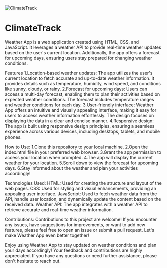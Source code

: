 ![ClimateTrack](https://github.com/pranotidhangar/ClimateTrack/assets/131478879/938a8f59-19f7-43bc-9283-982b248c7a12)
# ClimateTrack
Weather App is a web application created using HTML, CSS, and JavaScript. It leverages a weather API to provide real-time weather updates based on the user's current location. Additionally, the app offers a forecast for upcoming days, ensuring users stay prepared for changing weather conditions.

Features 
1.Location-based weather updates: The app utilizes the user's current location to fetch accurate and up-to-date weather information. It provides details such as temperature, humidity, wind speed, and conditions like sunny, cloudy, or rainy. 
2.Forecast for upcoming days: Users can access a multi-day forecast, enabling them to plan their activities based on expected weather conditions. The forecast includes temperature ranges and weather conditions for each day. 
3.User-friendly interface: Weather App offers an intuitive and visually appealing interface, making it easy for users to access weather information effortlessly. The design focuses on displaying the data in a clear and concise manner. 
4.Responsive design: The app is built using responsive design principles, ensuring a seamless experience across various devices, including desktops, tablets, and mobile phones.

How to Use: 
1.Clone this repository to your local machine.
2.Open the index.html file in your preferred web browser. 
3.Grant the app permission to access your location when prompted. 
4.The app will display the current weather for your location. 
5.Scroll down to view the forecast for upcoming days. 
6.Stay informed about the weather and plan your activities accordingly!

Technologies Used: HTML: Used for creating the structure and layout of the web pages. CSS: Used for styling and visual enhancements, providing an appealing user interface. JavaScript: Used to fetch weather data from the API, handle user location, and dynamically update the content based on the received data. Weather API: The app integrates with a weather API to retrieve accurate and real-time weather information.

Contributions: Contributions to this project are welcome! If you encounter any issues, have suggestions for improvements, or want to add new features, please feel free to open an issue or submit a pull request. Let's make Weather App even better together!

Enjoy using Weather App to stay updated on weather conditions and plan your days accordingly! Your feedback and contributions are highly appreciated. If you have any questions or need further assistance, please don't hesitate to reach out.
